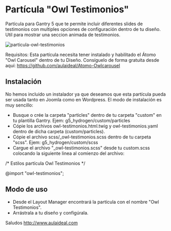 # Partícula "Owl Testimonios"
Partícula para Gantry 5 que te permite incluir diferentes slides de testimonios con multiples opciones de configuración dentro de tu diseño. 
Util para mostrar una seccion animada de testimonios.

![particula-owl-testimonios](https://user-images.githubusercontent.com/9434043/26898346-20689ce2-4b91-11e7-8f93-d35834535654.png)

Requisitos:
Esta partícula necesita tener instalado y habilitado el Átomo "Owl Carousel" dentro de tu Diseño. Consíguelo de forma gratuita desde aquí:
https://github.com/aulaideal/Atomo-Owlcarousel

Instalación
-----------
No hemos incluido un instalador ya que deseamos que esta partícula pueda ser usada tanto en Joomla como en Wordpress. 
El modo de instalación es muy sencillo:

+ Busque o crée la carpeta "particles" dentro de tu carpeta "custom" en tu plantilla Gantry. Ejem: g5_hydrogen/custom/particles
+ Cópie los archivos owl-testimonios.html.twig y owl-testimonios.yaml dentro de dicha carpeta (custom/particles).
+ Cópie el archivo scss/_owl-testimonios.scss dentro de tu carpeta "scss". Ejem: g5_hydrogen/custom/scss
+ Cargue el archivo "_owl-testimonios.scss" desde tu custom.scss colocando la siguiente linea al comienzo del archivo: 

/* Estilos partícula Owl Testimonios */

 @import "owl-testimonios";


Modo de uso
-----------
+ Desde el Layout Manager encontrará la partícula con el nombre "Owl Testimonios". 
+ Arrástrala a tu  diseño y configúrala.

Saludos
http://www.aulaideal.com

